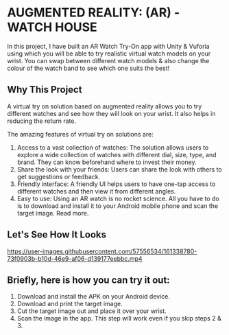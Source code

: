 # AUGMENTED REALITY: (AR) - WATCH HOUSE 
In this project, I have built an AR Watch Try-On app with Unity & Vuforia using which you will be able to try realistic virtual watch models on your wrist. You can swap between different watch models & also change the colour of the watch band to see which one suits the best!

## Why This Project
A virtual try on solution based on augmented reality allows you to try different watches and see how they will look on your wrist. It also helps in reducing the return rate.

The amazing features of virtual try on solutions are:

1. Access to a vast collection of watches: The solution allows users to explore a wide collection of watches with different dial, size, type, and brand. They can know beforehand where to invest their money.
2. Share the look with your friends: Users can share the look with others to get suggestions or feedback.
3. Friendly interface: A friendly UI helps users to have one-tap access to different watches and then view it from different     angles.
4. Easy to use: Using an AR watch is no rocket science. All you have to do is to download and install it to your Android mobile phone and scan the target image. Read more.

## Let's See How It Looks 
https://user-images.githubusercontent.com/57556534/161338780-73f0903b-b10d-46e9-af06-d139177eebbc.mp4


## Briefly, here is how you can try it out:
1. Download and install the APK on your Android device.
2. Download and print the target image.
3. Cut the target image out and place it over your wrist.
4. Scan the image in the app. This step will work even if you skip steps 2 & 3.
